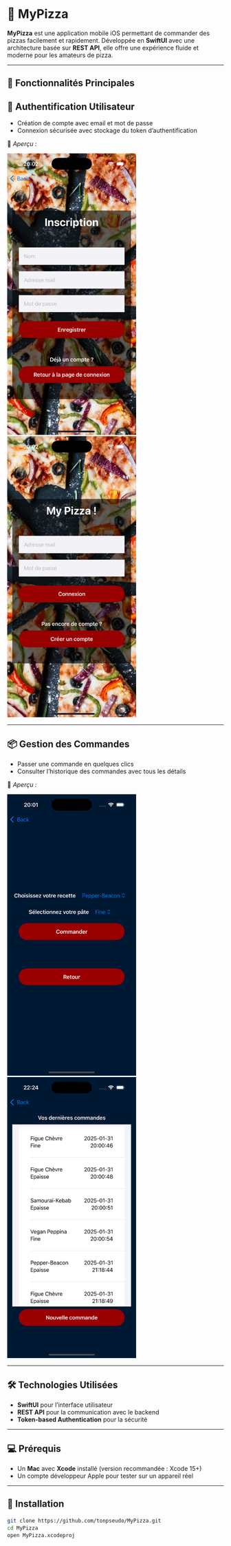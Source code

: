 # 🍕 MyPizza

**MyPizza** est une application mobile iOS permettant de commander des pizzas facilement et rapidement. Développée en **SwiftUI** avec une architecture basée sur **REST API**, elle offre une expérience fluide et moderne pour les amateurs de pizza.

---

## 🚀 Fonctionnalités Principales

## 🔐 Authentification Utilisateur

- Création de compte avec email et mot de passe  
- Connexion sécurisée avec stockage du token d’authentification

📸 *Aperçu :*

<img src="screenshots/signup.png" alt="Signup Screenshot" width="300"/>
<img src="screenshots/login.png" alt="Login Screenshot" width="300"/>

---

## 📦 Gestion des Commandes

- Passer une commande en quelques clics  
- Consulter l’historique des commandes avec tous les détails

📸 *Aperçu :*

<img src="screenshots/order.png" alt="Order Screenshot" width="300"/>
<img src="screenshots/history.png" alt="History Screenshot" width="300"/>

---

## 🛠️ Technologies Utilisées

- **SwiftUI** pour l’interface utilisateur
- **REST API** pour la communication avec le backend
- **Token-based Authentication** pour la sécurité

---

## 💻 Prérequis

- Un **Mac** avec **Xcode** installé (version recommandée : Xcode 15+)
- Un compte développeur Apple pour tester sur un appareil réel

---

## 📁 Installation

```bash
git clone https://github.com/tonpseudo/MyPizza.git
cd MyPizza
open MyPizza.xcodeproj
